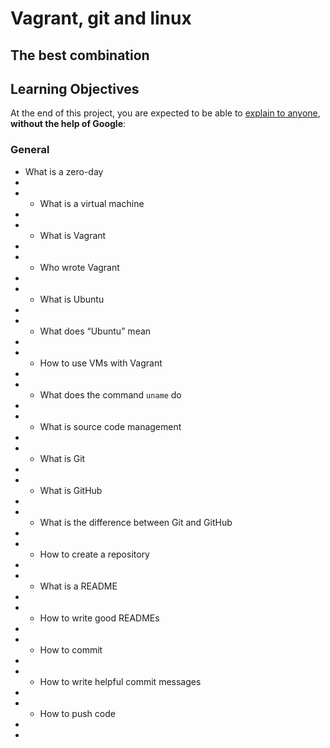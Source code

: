 # Vagrant, git and linux
## The best combination



## Learning Objectives



At the end of this project, you are expected to be able to [explain to anyone](https://intranet.hbtn.io/rltoken/_qzmHNff9vaaeDBMkkIDHg "explain to anyone"), **without the help of Google**:



### General



-   What is a zero-day
-
-   -   What is a virtual machine
-
-   -   What is Vagrant
-
-   -   Who wrote Vagrant
-
-   -   What is Ubuntu
-
-   -   What does “Ubuntu” mean
-
-   -   How to use VMs with Vagrant
-
-   -   What does the command `uname` do
-
-   -   What is source code management
-
-   -   What is Git
-
-   -   What is GitHub
-
-   -   What is the difference between Git and GitHub
-
-   -   How to create a repository
-
-   -   What is a README
-
-   -   How to write good READMEs
-
-   -   How to commit
-
-   -   How to write helpful commit messages
-
-   -   How to push code
-
-

